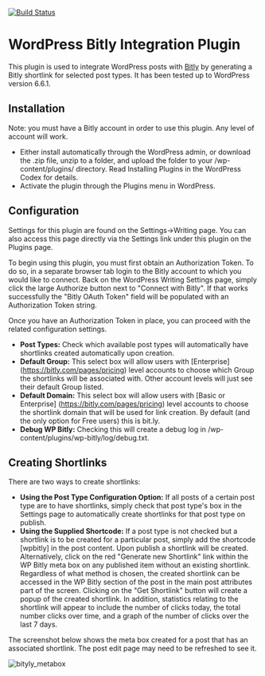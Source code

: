 [![Build Status](https://travis-ci.com/watermelon503/bitly.svg?token=uPXx2RMyux8y6zxLL8f6&branch=main)](https://travis-ci.com/watermelon503/bitly)
# WordPress Bitly Integration Plugin #
This plugin is used to integrate WordPress posts with [Bitly](https://bitly.com/) by generating a Bitly shortlink for selected post types. It has been tested up to WordPress version 6.6.1.
##  Installation ##
Note: you must have a Bitly account in order to use this plugin. Any level of account will work.
* Either install automatically through the WordPress admin, or download the .zip file, unzip to a folder, and upload the folder to your /wp-content/plugins/ directory. Read Installing Plugins in the WordPress Codex for details.
* Activate the plugin through the Plugins menu in WordPress.
## Configuration ##
Settings for this plugin are found on the Settings->Writing page. You can also access this page directly via the Settings link under this plugin on the Plugins page.

To begin using this plugin, you must first obtain an Authorization Token. 
To do so, in a separate browser tab login to the Bitly account to which you would like to connect. 
Back on the WordPress Writing Settings page, simply click the large Authorize button next 
to "Connect with Bitly". If that works successfully the "Bitly OAuth Token" field will be populated with an Authorization Token string.

Once you have an Authorization Token in place, you can proceed with the related configuration settings.
* **Post Types:** Check which available post types will automatically have shortlinks created automatically upon creation. 
* **Default Group:** This select box will allow users with [Enterprise] (https://bitly.com/pages/pricing) level accounts to choose which Group the shortlinks will be associated with. Other account levels will just see their default Group listed.
* **Default Domain:** This select box will allow users with [Basic or Enterprise] (https://bitly.com/pages/pricing) level accounts to choose the shortlink domain that will be used for link creation. By default (and the only option for Free users) this is bit.ly.
* **Debug WP Bitly:** Checking this will create a debug log in /wp-content/plugins/wp-bitly/log/debug.txt.
## Creating Shortlinks ##
There are two ways to create shortlinks:
* **Using the Post Type Configuration Option:** If all posts of a certain post type are to have shortlinks, simply check that post type's box in the Settings page to automatically create shortlinks for that post type on publish.
* **Using the Supplied Shortcode:** If a post type is not checked but a shortlink is to be created for a particular post, simply add the shortcode [wpbitly] in the post content. Upon publish a shortlink will be created. Alternatively, click on the red "Generate new Shortlink" link within the WP Bitly meta box on any published item without an existing shortlink.
Regardless of what method is chosen, the created shortlink can be accessed in the WP Bitly section of the post in the main post attributes part of the screen. Clicking on the "Get Shortlink" button will create a popup of the created shortlink. In addition, statistics relating to the shortlink will appear to include the number of clicks today, the total number clicks over time, and a graph of the number of clicks over the last 7 days.

The screenshot below shows the meta box created for a post that has an associated shortlink. The post edit page may need to be refreshed to see it.

![bityly_metabox](https://user-images.githubusercontent.com/1296721/102672953-29850900-4147-11eb-92ce-2133241ab94b.jpg)
